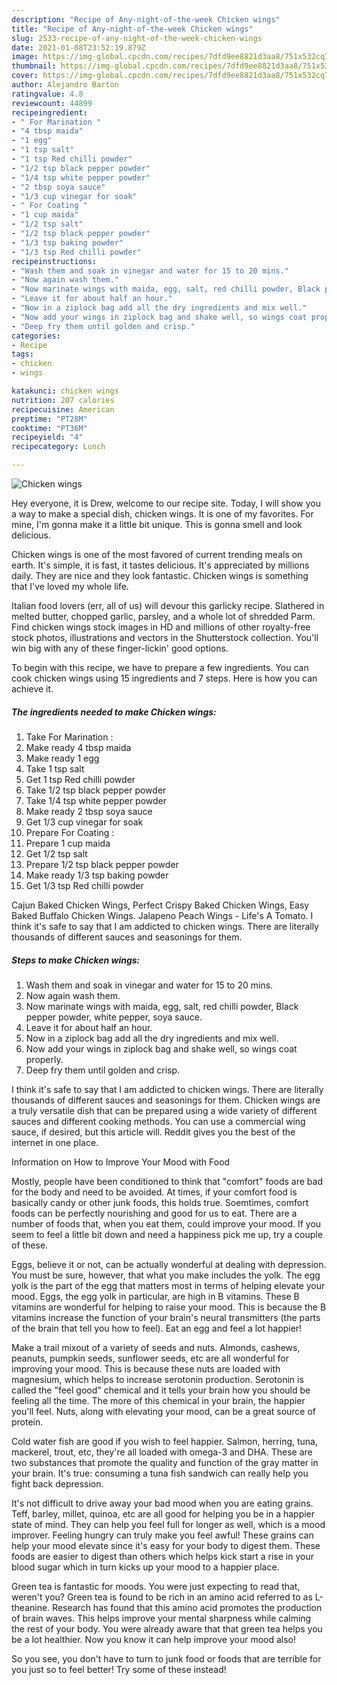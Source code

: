 ```yaml
---
description: "Recipe of Any-night-of-the-week Chicken wings"
title: "Recipe of Any-night-of-the-week Chicken wings"
slug: 2533-recipe-of-any-night-of-the-week-chicken-wings
date: 2021-01-08T23:52:19.879Z
image: https://img-global.cpcdn.com/recipes/7dfd9ee8821d3aa8/751x532cq70/chicken-wings-recipe-main-photo.jpg
thumbnail: https://img-global.cpcdn.com/recipes/7dfd9ee8821d3aa8/751x532cq70/chicken-wings-recipe-main-photo.jpg
cover: https://img-global.cpcdn.com/recipes/7dfd9ee8821d3aa8/751x532cq70/chicken-wings-recipe-main-photo.jpg
author: Alejandro Barton
ratingvalue: 4.8
reviewcount: 44899
recipeingredient:
- " For Marination "
- "4 tbsp maida"
- "1 egg"
- "1 tsp salt"
- "1 tsp Red chilli powder"
- "1/2 tsp black pepper powder"
- "1/4 tsp white pepper powder"
- "2 tbsp soya sauce"
- "1/3 cup vinegar for soak"
- " For Coating "
- "1 cup maida"
- "1/2 tsp salt"
- "1/2 tsp black pepper powder"
- "1/3 tsp baking powder"
- "1/3 tsp Red chilli powder"
recipeinstructions:
- "Wash them and soak in vinegar and water for 15 to 20 mins."
- "Now again wash them."
- "Now marinate wings with maida, egg, salt, red chilli powder, Black pepper powder, white pepper, soya sauce."
- "Leave it for about half an hour."
- "Now in a ziplock bag add all the dry ingredients and mix well."
- "Now add your wings in ziplock bag and shake well, so wings coat properly."
- "Deep fry them until golden and crisp."
categories:
- Recipe
tags:
- chicken
- wings

katakunci: chicken wings 
nutrition: 207 calories
recipecuisine: American
preptime: "PT28M"
cooktime: "PT36M"
recipeyield: "4"
recipecategory: Lunch

---
```



![Chicken wings](https://img-global.cpcdn.com/recipes/7dfd9ee8821d3aa8/751x532cq70/chicken-wings-recipe-main-photo.jpg)

Hey everyone, it is Drew, welcome to our recipe site. Today, I will show you a way to make a special dish, chicken wings. It is one of my favorites. For mine, I'm gonna make it a little bit unique. This is gonna smell and look delicious.

Chicken wings is one of the most favored of current trending meals on earth. It's simple, it is fast, it tastes delicious. It's appreciated by millions daily. They are nice and they look fantastic. Chicken wings is something that I've loved my whole life.

Italian food lovers (err, all of us) will devour this garlicky recipe. Slathered in melted butter, chopped garlic, parsley, and a whole lot of shredded Parm. Find chicken wings stock images in HD and millions of other royalty-free stock photos, illustrations and vectors in the Shutterstock collection. You&#39;ll win big with any of these finger-lickin&#39; good options.


To begin with this recipe, we have to prepare a few ingredients. You can cook chicken wings using 15 ingredients and 7 steps. Here is how you can achieve it.

<!--inarticleads1-->

##### The ingredients needed to make Chicken wings:

1. Take  For Marination :
1. Make ready 4 tbsp maida
1. Make ready 1 egg
1. Take 1 tsp salt
1. Get 1 tsp Red chilli powder
1. Take 1/2 tsp black pepper powder
1. Take 1/4 tsp white pepper powder
1. Make ready 2 tbsp soya sauce
1. Get 1/3 cup vinegar for soak
1. Prepare  For Coating :
1. Prepare 1 cup maida
1. Get 1/2 tsp salt
1. Prepare 1/2 tsp black pepper powder
1. Make ready 1/3 tsp baking powder
1. Get 1/3 tsp Red chilli powder


Cajun Baked Chicken Wings, Perfect Crispy Baked Chicken Wings, Easy Baked Buffalo Chicken Wings. Jalapeno Peach Wings - Life&#39;s A Tomato. I think it&#39;s safe to say that I am addicted to chicken wings. There are literally thousands of different sauces and seasonings for them. 

<!--inarticleads2-->

##### Steps to make Chicken wings:

1. Wash them and soak in vinegar and water for 15 to 20 mins.
1. Now again wash them.
1. Now marinate wings with maida, egg, salt, red chilli powder, Black pepper powder, white pepper, soya sauce.
1. Leave it for about half an hour.
1. Now in a ziplock bag add all the dry ingredients and mix well.
1. Now add your wings in ziplock bag and shake well, so wings coat properly.
1. Deep fry them until golden and crisp.


I think it&#39;s safe to say that I am addicted to chicken wings. There are literally thousands of different sauces and seasonings for them. Chicken wings are a truly versatile dish that can be prepared using a wide variety of different sauces and different cooking methods. You can use a commercial wing sauce, if desired, but this article will. Reddit gives you the best of the internet in one place. 

Information on How to Improve Your Mood with Food


Mostly, people have been conditioned to think that "comfort" foods are bad for the body and need to be avoided. At times, if your comfort food is basically candy or other junk foods, this holds true. Soemtimes, comfort foods can be perfectly nourishing and good for us to eat. There are a number of foods that, when you eat them, could improve your mood. If you seem to feel a little bit down and need a happiness pick me up, try a couple of these.

Eggs, believe it or not, can be actually wonderful at dealing with depression. You must be sure, however, that what you make includes the yolk. The egg yolk is the part of the egg that matters most in terms of helping elevate your mood. Eggs, the egg yolk in particular, are high in B vitamins. These B vitamins are wonderful for helping to raise your mood. This is because the B vitamins increase the function of your brain's neural transmitters (the parts of the brain that tell you how to feel). Eat an egg and feel a lot happier!

Make a trail mixout of a variety of seeds and nuts. Almonds, cashews, peanuts, pumpkin seeds, sunflower seeds, etc are all wonderful for improving your mood. This is because these nuts are loaded with magnesium, which helps to increase serotonin production. Serotonin is called the "feel good" chemical and it tells your brain how you should be feeling all the time. The more of this chemical in your brain, the happier you'll feel. Nuts, along with elevating your mood, can be a great source of protein.

Cold water fish are good if you wish to feel happier. Salmon, herring, tuna, mackerel, trout, etc, they're all loaded with omega-3 and DHA. These are two substances that promote the quality and function of the gray matter in your brain. It's true: consuming a tuna fish sandwich can really help you fight back depression. 

It's not difficult to drive away your bad mood when you are eating grains. Teff, barley, millet, quinoa, etc are all good for helping you be in a happier state of mind. They can help you feel full for longer as well, which is a mood improver. Feeling hungry can truly make you feel awful! These grains can help your mood elevate since it's easy for your body to digest them. These foods are easier to digest than others which helps kick start a rise in your blood sugar which in turn kicks up your mood to a happier place.

Green tea is fantastic for moods. You were just expecting to read that, weren't you? Green tea is found to be rich in an amino acid referred to as L-theanine. Research has found that this amino acid promotes the production of brain waves. This helps improve your mental sharpness while calming the rest of your body. You were already aware that that green tea helps you be a lot healthier. Now you know it can help improve your mood also!

So you see, you don't have to turn to junk food or foods that are terrible for you just so to feel better! Try some of these instead!


